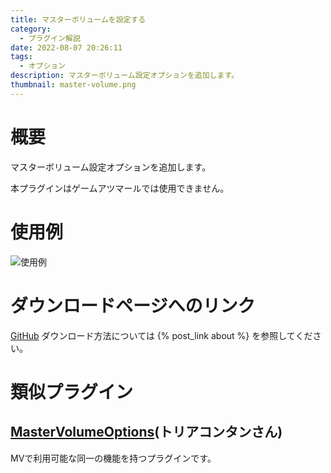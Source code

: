 ```yaml
---
title: マスターボリュームを設定する
category:
  - プラグイン解説
date: 2022-08-07 20:26:11
tags:
  - オプション
description: マスターボリューム設定オプションを追加します。
thumbnail: master-volume.png
---
```


# 概要

マスターボリューム設定オプションを追加します。

本プラグインはゲームアツマールでは使用できません。

# 使用例

![使用例](master-volume.png "使用例")

# ダウンロードページへのリンク

[GitHub](https://github.com/elleonard/DarkPlasma-MZ-Plugins/blob/release/DarkPlasma_MasterVolume.js)
ダウンロード方法については {% post_link about %} を参照してください。

# 類似プラグイン

## [MasterVolumeOptions](https://github.com/triacontane/RPGMakerMV/blob/master/MasterVolumeOption.js)(トリアコンタンさん)

MVで利用可能な同一の機能を持つプラグインです。
